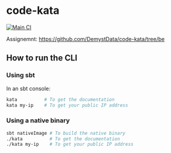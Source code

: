 # code-kata
[![Main CI](https://github.com/guizmaii/code-kata/actions/workflows/main.yml/badge.svg)](https://github.com/guizmaii/code-kata/actions/workflows/main.yml)

Assignemnt: https://github.com/DemystData/code-kata/tree/be

## How to run the CLI

### Using sbt

In an sbt console:

```bash
kata          # To get the documentation
kata my-ip    # To get your public IP address
````

### Using a native binary

```bash
sbt nativeImage # To build the native binary
./kata          # To get the documentation
./kata my-ip    # To get your public IP address
```

